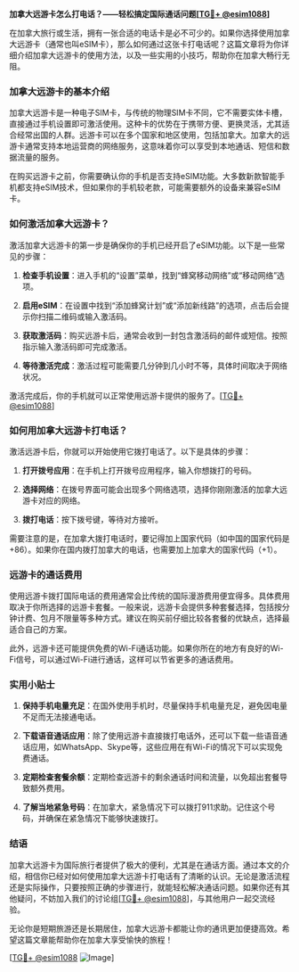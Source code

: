 **加拿大远游卡怎么打电话？——轻松搞定国际通话问题[[TG💪+ @esim1088](https://t.me/s/esim1088)]**

在加拿大旅行或生活，拥有一张合适的电话卡是必不可少的。如果你选择使用加拿大远游卡（通常也叫eSIM卡），那么如何通过这张卡打电话呢？这篇文章将为你详细介绍加拿大远游卡的使用方法，以及一些实用的小技巧，帮助你在加拿大畅行无阻。

### 加拿大远游卡的基本介绍

加拿大远游卡是一种电子SIM卡，与传统的物理SIM卡不同，它不需要实体卡槽，直接通过手机设置即可激活使用。这种卡的优势在于携带方便、更换灵活，尤其适合经常出国的人群。远游卡可以在多个国家和地区使用，包括加拿大。加拿大的远游卡通常支持本地运营商的网络服务，这意味着你可以享受到本地通话、短信和数据流量的服务。

在购买远游卡之前，你需要确认你的手机是否支持eSIM功能。大多数新款智能手机都支持eSIM技术，但如果你的手机较老款，可能需要额外的设备来兼容eSIM卡。

### 如何激活加拿大远游卡？

激活加拿大远游卡的第一步是确保你的手机已经开启了eSIM功能。以下是一些常见的步骤：

1. **检查手机设置**：进入手机的“设置”菜单，找到“蜂窝移动网络”或“移动网络”选项。
   
2. **启用eSIM**：在设置中找到“添加蜂窝计划”或“添加新线路”的选项，点击后会提示你扫描二维码或输入激活码。

3. **获取激活码**：购买远游卡后，通常会收到一封包含激活码的邮件或短信。按照指示输入激活码即可完成激活。

4. **等待激活完成**：激活过程可能需要几分钟到几小时不等，具体时间取决于网络状况。

激活完成后，你的手机就可以正常使用远游卡提供的服务了。[[TG💪+ @esim1088](https://t.me/s/esim1088)]

### 如何用加拿大远游卡打电话？

激活远游卡后，你就可以开始使用它拨打电话了。以下是具体的步骤：

1. **打开拨号应用**：在手机上打开拨号应用程序，输入你想拨打的号码。

2. **选择网络**：在拨号界面可能会出现多个网络选项，选择你刚刚激活的加拿大远游卡对应的网络。

3. **拨打电话**：按下拨号键，等待对方接听。

需要注意的是，在加拿大拨打电话时，要记得加上国家代码（如中国的国家代码是+86）。如果你在国内拨打加拿大的电话，也需要加上加拿大的国家代码（+1）。

### 远游卡的通话费用

使用远游卡拨打国际电话的费用通常会比传统的国际漫游费用便宜得多。具体费用取决于你所选择的远游卡套餐。一般来说，远游卡会提供多种套餐选择，包括按分钟计费、包月不限量等多种方式。建议在购买前仔细比较各套餐的优缺点，选择最适合自己的方案。

此外，远游卡还可能提供免费的Wi-Fi通话功能。如果你所在的地方有良好的Wi-Fi信号，可以通过Wi-Fi进行通话，这样可以节省更多的通话费用。

### 实用小贴士

1. **保持手机电量充足**：在国外使用手机时，尽量保持手机电量充足，避免因电量不足而无法接通电话。

2. **下载语音通话应用**：除了使用远游卡直接拨打电话外，还可以下载一些语音通话应用，如WhatsApp、Skype等，这些应用在有Wi-Fi的情况下可以实现免费通话。

3. **定期检查套餐余额**：定期检查远游卡的剩余通话时间和流量，以免超出套餐导致额外费用。

4. **了解当地紧急号码**：在加拿大，紧急情况下可以拨打911求助。记住这个号码，并确保在紧急情况下能够快速拨打。

### 结语

加拿大远游卡为国际旅行者提供了极大的便利，尤其是在通话方面。通过本文的介绍，相信你已经对如何使用加拿大远游卡打电话有了清晰的认识。无论是激活流程还是实际操作，只要按照正确的步骤进行，就能轻松解决通话问题。如果你还有其他疑问，不妨加入我们的讨论组[[TG💪+ @esim1088](https://t.me/s/esim1088)]，与其他用户一起交流经验。

无论你是短期旅游还是长期居住，加拿大远游卡都能让你的通讯更加便捷高效。希望这篇文章能帮助你在加拿大享受愉快的旅程！

[[TG💪+ @esim1088](https://t.me/s/esim1088) ![Image](https://i.postimg.cc/4NQfJmqS/Snipaste-2025-05-13-00-14-12.png)]
